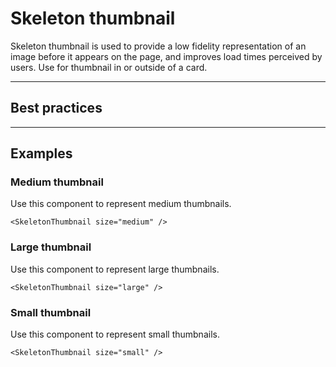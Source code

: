 # Skeleton thumbnail

Skeleton thumbnail is used to provide a low fidelity representation of an image before it appears on the page, and
improves load times perceived by users. Use for thumbnail in or outside of a card.

---

## Best practices

---

## Examples

### Medium thumbnail

Use this component to represent medium thumbnails.

```vue
<SkeletonThumbnail size="medium" />
```

### Large thumbnail

Use this component to represent large thumbnails.

```vue
<SkeletonThumbnail size="large" />
```

### Small thumbnail

Use this component to represent small thumbnails.

```vue
<SkeletonThumbnail size="small" />
```
